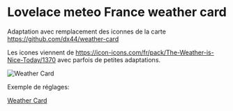 # Lovelace meteo France weather card

Adaptation avec remplacement des iconnes de la carte https://github.com/dx44/weather-card

Les icones viennent de https://icon-icons.com/fr/pack/The-Weather-is-Nice-Today/1370 avec parfois de petites adaptations.

![Weather Card](http://axellum.free.fr/meteofrance.png)

Exemple de réglages:

[Weather Card](http://axellum.free.fr/regmeteofrance.png)
